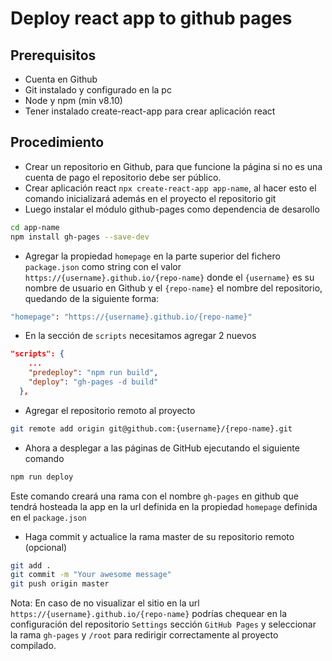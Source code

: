 # Deploy react app to github pages

## Prerequisitos

- Cuenta en Github
- Git instalado y configurado en la pc
- Node y npm (min v8.10)
- Tener instalado create-react-app para crear aplicación react

## Procedimiento

- Crear un repositorio en Github, para que funcione la página si no es una cuenta de pago el repositorio debe ser público. 
- Crear aplicación react ```npx create-react-app app-name```, al hacer esto el comando inicializará además en el proyecto el repositorio git
- Luego instalar el módulo github-pages como dependencia de desarollo
```bash
cd app-name
npm install gh-pages --save-dev
```
- Agregar la propiedad ```homepage``` en la parte superior del fichero ```package.json``` como string con el valor ```https://{username}.github.io/{repo-name}``` donde el ```{username}``` es su nombre de usuario en Github y el ```{repo-name}``` el nombre del repositorio, quedando de la siguiente forma: 
```bash
"homepage": "https://{username}.github.io/{repo-name}"
```
- En la sección de ```scripts``` necesitamos agregar 2 nuevos
```json
"scripts": {
    ...
    "predeploy": "npm run build",
    "deploy": "gh-pages -d build"
  },
```
- Agregar el repositorio remoto al proyecto
```bash
git remote add origin git@github.com:{username}/{repo-name}.git
```
- Ahora a desplegar a las páginas de GitHub ejecutando el siguiente comando
```bash
npm run deploy
```
Este comando creará una rama con el nombre ```gh-pages``` en github que tendrá hosteada la app en la url definida en la propiedad ```homepage``` definida en el ```package.json```
- Haga commit y actualice la rama master de su repositorio remoto (opcional)
```bash
git add .
git commit -m "Your awesome message"
git push origin master
```

Nota: En caso de no visualizar el sitio en la url ```https://{username}.github.io/{repo-name}``` podrías chequear en la configuración del repositorio ```Settings``` sección ```GitHub Pages``` y seleccionar la rama ```gh-pages``` y ```/root``` para redirigir correctamente al proyecto compilado.
